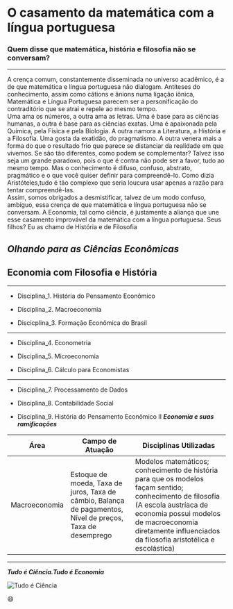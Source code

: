 # O casamento da matemática com a língua portuguesa

### Quem disse que matemática, história e filosofia não se conversam?
---
  A crença comum, constantemente disseminada no universo acadêmico, é a de que matemática e língua portuguesa não dialogam. Antíteses do conhecimento, assim como cátions e ânions numa ligação iônica, Matemática e Língua Portuguesa parecem ser a personificação do contraditório que se atrai e repele ao mesmo tempo.  
  Uma ama os números, a outra ama as letras. Uma é base para as ciências humanas, a outra é base para as ciências exatas. Uma é apaixonada pela Química, pela Física e pela Biologia. A outra namora a Literatura, a História e a Filosofia. Uma gosta da exatidão, do pragmatismo. A outra venera mais a forma do que o resultado frio que parece se distanciar da realidade em que vivemos. Se são tão diferentes, como podem se complementar? Talvez isso seja um grande paradoxo, pois o que é contra não pode ser a favor, tudo ao mesmo tempo. Mas o conhecimento é difuso, confuso, abstrato, pragmático e o que você quiser definir para compreendê-lo. Como dizia Aristóteles,tudo é tão complexo que seria loucura usar apenas a razão para tentar compreendê-las.  
  Assim, somos obrigados a desmistificar, talvez de um modo confuso, ambíguo, essa crença de que matemática e língua portuguesa não se conversam. A Economia, tal como ciência, é justamente a aliança que une esse casamento improvável da matemática com a língua portuguesa. Seus filhos? Eu as chamo de História e de Filosofia 


**_Olhando para as Ciências Econômicas_**
-
## Economia com Filosofia e História
---
- Disciplina_1\. História do Pensamento Econômico

- Disciplina_2\. Macroeconomia

- Discicplina_3\. Formação Econômica do Brasil
---
+ Disciplina_4\. Econometria

+  Disciplina_5\. Microeconomia

+ Disciplina_6\. Cálculo para Economistas
---
* Disciplina_7\. Processamento de Dados

*  Disciplina_8\. Contabilidade Social

* Disciplina_9\. História do Pensamento Econômico II
***Economia e suas ramificações***

| Área | Campo de Atuação | Disciplinas Utilizadas |
| ---- | ----------------- | -----------------------|
|Macroeconomia| Estoque de moeda, Taxa de juros, Taxa de câmbio, Balança de pagamentos, Nível de preços, Taxa de desemprego | Modelos matemáticos; conhecimento de história para que os modelos façam sentido; conhecimento de filosofia (A escola austríaca de economia possui modelos de macroeconomia diretamente influenciados da filosofia aristotélica e escolástica) |
---
**_Tudo é Ciência.Tudo é Economia_**

![Tudo é Ciência](https://www.scielo.br/img/revistas/ep/v45//1517-9702-ep-45-e186743-gf01.jpg)

:smile:









